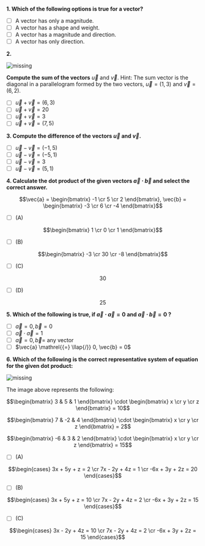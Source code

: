 **1. Which of the following options is true for a vector?**
- [ ] A vector has only a magnitude.
- [ ] A vector has a shape and weight. 
- [ ] A vector has a magnitude and direction.
- [ ] A vector has only direction.

**2.**

![missing](images/C1_W3_Practice-Quiz_1.png)

**Compute the sum of the vectors** $\vec{u}$ and $\vec{v}$. Hint: The sum vector is the diagonal in a parallelogram formed by the two vectors, $\vec{u} = \left( 1,3 \right)$ and $\vec{v} = \left( 6,2 \right)$.
- [ ] $\vec{u} + \vec{v} = \left( 6,3 \right)$
- [ ] $\vec{u} + \vec{v} = 20$
- [ ] $\vec{u} + \vec{v} = 3$
- [ ] $\vec{u} + \vec{v} = \left( 7,5 \right)$

**3. Compute the difference of the vectors $\vec{u}$ and $\vec{v}$.**
- [ ] $\vec{u} - \vec{v} = \left( -1,5 \right)$
- [ ] $\vec{u} - \vec{v} = \left( -5,1 \right)$
- [ ] $\vec{u} - \vec{v} = 3$
- [ ] $\vec{u} - \vec{v} = \left( 5,1 \right)$

**4. Calculate the dot product of the given vectors $\vec{a} \cdot \vec{b}$ and select the correct answer.**

$$\vec{a} = \begin{bmatrix} -1 \cr 5 \cr 2 \end{bmatrix}, \vec{b} = \begin{bmatrix} -3 \cr 6 \cr -4 \end{bmatrix}$$

- [ ] (A)

$$\begin{bmatrix} 1 \cr 0 \cr 1 \end{bmatrix}$$
- [ ] (B)

$$\begin{bmatrix} -3 \cr 30 \cr -8 \end{bmatrix}$$
- [ ] (C)

$$30$$
- [ ] (D)

$$25$$

**5. Which of the following is true, if $\vec{a} \cdot \vec{a} = 0$ and $\vec{a} \cdot \vec{b} = 0$ ?**
- [ ] $\vec{a} = 0, \vec{b} = 0$
- [ ] $\vec{a} \cdot \vec{a} = 1$
- [ ] $\vec{a} = 0, \vec{b} =$ any vector
- [ ] $\vec{a} \mathrel{{=} \llap{/}} 0, \vec{b} = 0$ 

**6. Which of the following is the correct representative system of equation for the given dot product:**

![missing](images/C1_W3_Practice-Quiz_2.png)

The image above represents the following:

$$\begin{bmatrix} 3 & 5 & 1 \end{bmatrix} \cdot \begin{bmatrix} x \cr y \cr z \end{bmatrix} = 10$$

$$\begin{bmatrix} 7 & -2 & 4 \end{bmatrix} \cdot \begin{bmatrix} x \cr y \cr z \end{bmatrix} = 2$$

$$\begin{bmatrix} -6 & 3 & 2 \end{bmatrix} \cdot \begin{bmatrix} x \cr y \cr z \end{bmatrix} = 15$$

- [ ] (A)

$$\begin{cases} 3x + 5y + z = 2 \cr 7x - 2y + 4z = 1 \cr -6x + 3y + 2z = 20 \end{cases}$$
- [ ] (B)

$$\begin{cases} 3x + 5y + z = 10 \cr 7x - 2y + 4z = 2 \cr -6x + 3y + 2z = 15 \end{cases}$$
- [ ] (C)

$$\begin{cases} 3x - 2y + 4z = 10 \cr 7x - 2y + 4z = 2 \cr -6x + 3y + 2z = 15 \end{cases}$$
